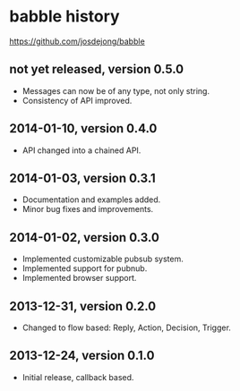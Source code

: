 # babble history
https://github.com/josdejong/babble


## not yet released, version 0.5.0

- Messages can now be of any type, not only string.
- Consistency of API improved.


## 2014-01-10, version 0.4.0

- API changed into a chained API.


## 2014-01-03, version 0.3.1

- Documentation and examples added.
- Minor bug fixes and improvements.


## 2014-01-02, version 0.3.0

- Implemented customizable pubsub system.
- Implemented support for pubnub.
- Implemented browser support.


## 2013-12-31, version 0.2.0

- Changed to flow based: Reply, Action, Decision, Trigger.


## 2013-12-24, version 0.1.0

- Initial release, callback based.